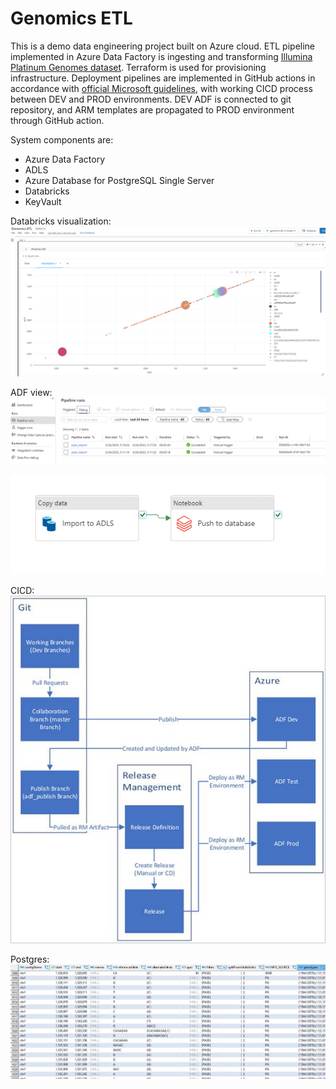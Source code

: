 # Genomics ETL

This is a demo data engineering project built on Azure cloud. ETL pipeline implemented in Azure Data Factory is
ingesting and transforming  [Illumina Platinum Genomes dataset](https://learn.microsoft.com/en-us/azure/open-datasets/dataset-illumina-platinum-genomes?tabs=azure-storage).
Terraform is used for provisioning infrastructure.
Deployment pipelines are implemented in GitHub actions in accordance with
[official Microsoft guidelines](https://learn.microsoft.com/en-us/azure/data-factory/continuous-integration-delivery), 
with working CICD process between DEV and PROD environments. DEV ADF is connected to git repository, and ARM templates
are propagated to PROD environment through GitHub action.

System components are:

- Azure Data Factory
- ADLS
- Azure Database for PostgreSQL Single Server
- Databricks
- KeyVault



Databricks visualization:
![Bubble chart](docs/bubble-chart-hg19.PNG)

ADF view:
![Azure Data Factory executions](docs/pipeline-executions.PNG)

![Azure Data Factory pipelines](docs/pipeline.PNG)

CICD:  
![ADF CICD](docs/adf-cicd.png)

Postgres:
![Data in postgres](docs/data-in-postgres.PNG)

